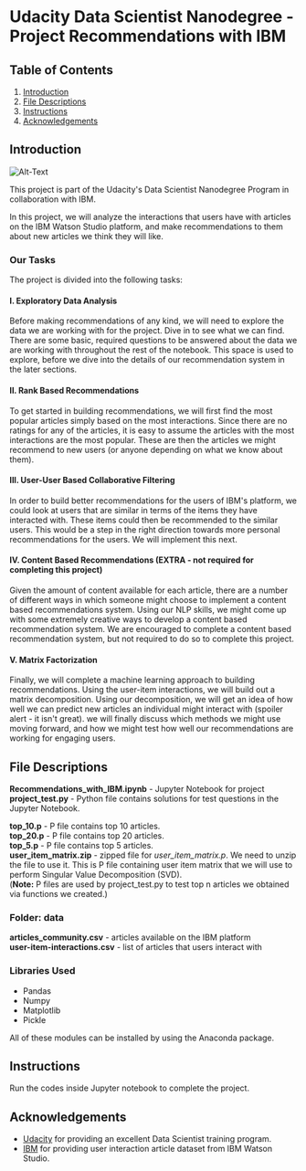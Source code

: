 # Udacity Data Scientist Nanodegree - Project Recommendations with IBM
## Table of Contents
1. [Introduction](#introduction)
2. [File Descriptions](#descriptions)
3. [Instructions](#instructions)
4. [Acknowledgements](#acknowledgements)

<a name="introduction"></a>
## Introduction


![Alt-Text](https://developer.ibm.com/developer/default/tutorials/build-a-recommendation-engine-with-watson-natural-language-understanding/images/find_nlu.png)


This project is part of the Udacity's Data Scientist Nanodegree Program in collaboration with IBM.

In this project, we will analyze the interactions that users have with articles on the IBM Watson Studio platform, and make recommendations to them about new articles we think they will like. 

### Our Tasks
The project is divided into the following tasks:

#### I. Exploratory Data Analysis<br/>
Before making recommendations of any kind, we will need to explore the data we are working with for the project. Dive in to see what we can find. There are some basic, required questions to be answered about the data we are working with throughout the rest of the notebook. This space is used to explore, before we dive into the details of our recommendation system in the later sections.

#### II. Rank Based Recommendations<br/>
To get started in building recommendations, we will first find the most popular articles simply based on the most interactions. Since there are no ratings for any of the articles, it is easy to assume the articles with the most interactions are the most popular. These are then the articles we might recommend to new users (or anyone depending on what we know about them).

#### III. User-User Based Collaborative Filtering<br/>
In order to build better recommendations for the users of IBM's platform, we could look at users that are similar in terms of the items they have interacted with. These items could then be recommended to the similar users. This would be a step in the right direction towards more personal recommendations for the users. We will implement this next.

#### IV. Content Based Recommendations (EXTRA - not required for completing this project)<br/>
Given the amount of content available for each article, there are a number of different ways in which someone might choose to implement a content based recommendations system. Using our NLP skills, we might come up with some extremely creative ways to develop a content based recommendation system. We are encouraged to complete a content based recommendation system, but not required to do so to complete this project.

#### V. Matrix Factorization<br/>
Finally, we will complete a machine learning approach to building recommendations. Using the user-item interactions, we will build out a matrix decomposition. Using our decomposition, we will get an idea of how well we can predict new articles an individual might interact with (spoiler alert - it isn't great). we will finally discuss which methods we might use moving forward, and how we might test how well our recommendations are working for engaging users.


<a name="descriptions"></a>
## File Descriptions
**Recommendations_with_IBM.ipynb** - Jupyter Notebook for project<br/>
**project_test.py** - Python file contains solutions for test questions in the Jupyter Notebook.<br/>

**top_10.p** - P file contains top 10 articles.<br/>
**top_20.p** - P file contains top 20 articles.<br/> 
**top_5.p** - P file contains top 5 articles.<br/>
**user_item_matrix.zip** - zipped file for *user_item_matrix.p*. We need to unzip the file to use it. This is P file containing user item matrix that we will use to perform Singular Value Decomposition (SVD).<br/>
(**Note:** P files are used by project_test.py to test top n articles we obtained via functions we created.)<br/>

### Folder: data<br/>
**articles_community.csv** - articles available on the IBM platform<br/>
**user-item-interactions.csv** - list of articles that users interact with<br/>

### Libraries Used
* Pandas
* Numpy
* Matplotlib
* Pickle

All of these modules can be installed by using the Anaconda package.

<a name="instructions"></a>
## Instructions
Run the codes inside Jupyter notebook to complete the project.

<a name="acknowledgements"></a>
## Acknowledgements
* [Udacity](https://www.udacity.com/) for providing an excellent Data Scientist training program.
* [IBM](https://www.ibm.com/) for providing user interaction article dataset from IBM Watson Studio.